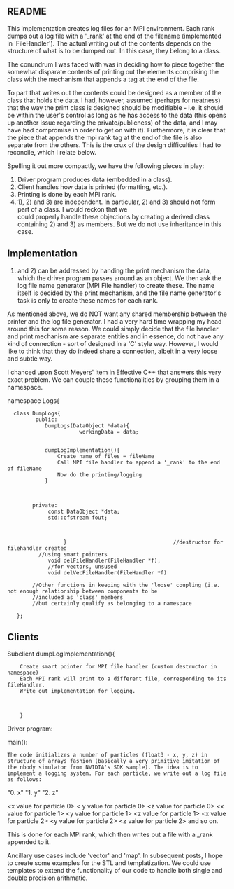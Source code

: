 README
------
This implementation creates log files for an MPI environment. 
Each rank dumps out a log file with a '_rank' at the end of the filename (implemented in 'FileHandler').
The actual writing out of the contents depends on the structure of what is to be dumped out. 
In this case, they belong to a class. 

The conundrum I was faced with was in deciding how to piece together the somewhat disparate contents of 
printing out the elements comprising the class with the mechanism that appends a tag at the end of the file. 

To part that writes out the contents could be designed as a member of the class that holds the data. I had, however, 
assumed (perhaps for neatness) that the way the print class is designed should be modifiable - i.e. it should be 
within the user's control as long as he has access to the data (this opens up another issue regarding the private/publicness) 
of the data, and I may have had compromise in order to get on with it). Furthermore, it is clear that the piece that 
appends the mpi rank tag at the end of the file is also separate from the others. This is the crux of the design difficulties 
I had to reconcile, which I relate below.

Spelling it out more compactly, we have the following pieces in play:

1) Driver program produces data (embedded in a class).
2) Client handles how data is printed (formatting, etc.).
3) Printing is done by each MPI rank. 
4) 1), 2) and 3) are independent. In particular, 2) and 3) should not form part of a class. I would reckon that we \
could properly handle these objections by creating a derived class containing 2) and 3) as members. But we do not 
use inheritance in this case. 

Implementation
--------------
1) and 2) can be addressed by handing the print mechanism the data, which the driver program passes 
around as an object. We then ask the log file name generator (MPI File handler) to create these. The name itself is decided 
by the print mechanism, and the file name generator's task is only to create these names for each rank. 

As mentioned above, we do NOT want any shared membership between the printer and the log file generator. 
I had a very hard time wrapping my head around this for some reason. We could simply decide that the file handler and print mechanism 
are separate entities and in essence, do not have any kind of connection - sort of designed in a 'C' style way. 
However, I would like to think that they do indeed share a connection, albeit in a very loose and subtle way. 

I chanced upon Scott Meyers' item in Effective C++ that answers this very exact problem. We can couple these functionalities 
by grouping them in a namespace. 


namespace Logs{
	  
	  class DumpLogs{
			 public:	
	  	  	 	DumpLogs(DataObject *data){
					       workingData = data; 
					       		   

				dumpLogImplementation(){
					Create name of files = fileName
					Call MPI file handler to append a '_rank' to the end of fileName
					Now do the printing/logging
				}
					
					

	  		private: 
				 const DataObject *data;
				 std::ofstream fout;
				 


	      	    	  }									 //destructor for filehandler created	
			  //using smart pointers
				 void delFileHandler(FileHandler *f);
				 //for vectors, unsused
				 void delVecFileHandler(FileHandler *f)

		    //Other functions in keeping with the 'loose' coupling (i.e. not enough relationship between components to be 
		    //included as 'class' members
		    //but certainly qualify as belonging to a namespace

	   };


Clients
-------

 Subclient
       dumpLogImplementation(){
		
		Create smart pointer for MPI file handler (custom destructor in namespace)
		Each MPI rank will print to a different file, corresponding to its fileHandler.
		Write out implementation for logging.



		}



Driver program:

main():

	The code initializes a number of particles (float3 - x, y, z) in structure of arrays fashion (basically a very primitive imitation of the nbody simulator from NVIDIA's SDK sample). The idea is to implement a logging system. For each particle, we write out a log file as follows:

"0. x"
"1. y"
"2. z"

<x value for particle 0>   < y value for particle 0> <z value for particle 0>
<x value for particle 1>   <y value for particle 1> <z value for particle 1>
<x value for particle 2>   <y value for particle 2> <z value for particle 2>
and so on.

This is done for each MPI rank, which then writes out a file with a _rank appended to it.

Ancillary use cases include 'vector' and 'map'. In subsequent posts, I hope to create some examples for the STL and templatization. 
We could use templates to extend the functionality of our code to handle both single and double precision arithmatic.




			

	
		
		












